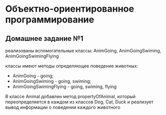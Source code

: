# Объектно-ориентированное программирование

## Домашнее задание №1

реализованы вспомогательные классы:
AnimGoing, AnimGoingSwiming, AnimGoingSwimingFlying

классы имеют методы определяющее поведение животных:
- AnimGoing - going;
- AnimGoingSwiming - going, swiming;
- AnimGoingSwimingFlying - going, swiming, flying

В классе Animal добавлен метод propertyOfAnimal, который переопределяется в каждом из классов Dоg, Cat, Duck и реализует вывод информации о поведении каждого животного
